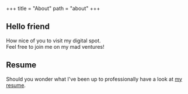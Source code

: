 +++
title = "About"
path = "about"
+++

## Hello friend

How nice of you to visit my digital spot.  
Feel free to join me on my mad ventures!

## Resume

Should you wonder what I've been up to professionally have a look at [my resume](https://registry.jsonresume.org/michielvanderhoydonck?theme=stackoverflow).